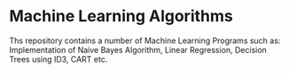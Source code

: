 # Machine Learning Algorithms
Ths repository contains a number of Machine Learning Programs such as: Implementation of Naive Bayes Algorithm, Linear Regression, Decision Trees using ID3, CART etc.
